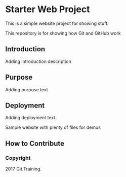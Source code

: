 # Starter Web Project
This is a simple website project for showing stuff.

This repository is for showing how Git and GitHub work
## Introduction
Adding introduction description

## Purpose
Adding purpose text

## Deployment
Adding deployment text

Sample website with plenty of files for demos

## How to Contribute

### Copyright

2017 Git.Training.